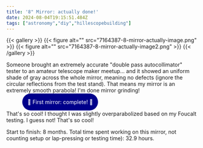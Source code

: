 ```yaml
---
title: '8" Mirror: actually done!'
date: 2024-08-04T19:15:51.484Z
tags: ["astronomy","diy","hillescopebuilding"]
---
```

{{< gallery >}}
{{< figure alt="" src="7164387-8-mirror-actually-image.png" >}}
{{< figure alt="" src="7164387-8-mirror-actually-image2.png" >}}
{{< /gallery >}}

Someone brought an extremely accurate "double pass autocollimator" tester to an amateur telescope maker meetup... and it showed an uniform shade of gray across the whole mirror, meaning no defects (ignore the circular reflections from the test stand). That means my mirror is an extremely smooth parabola! I'm done mirror grinding!

<span style="margin: 3em; padding: 1em; border-radius: 2em; background-color: darkblue; color: white;"> 🎉 First mirror: complete! 🎉 </span>

That's so cool! I thought I was slightly overparabolized based on my Foucalt testing. I guess not! That's so cool!

Start to finish: 8 months.
Total time spent working on this mirror, not counting setup or lap-pressing or testing time): 32.9 hours.

